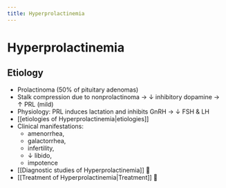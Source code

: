```yaml
---
title: Hyperprolactinemia
---
```


# Hyperprolactinemia

## Etiology

- Prolactinoma (50% of pituitary adenomas)
- Stalk compression due to nonprolactinoma → ↓ inhibitory dopamine → ↑ PRL (mild)
- Physiology: PRL induces lactation and inhibits GnRH → ↓ FSH & LH
- [[etiologies of Hyperprolactinemia|etiologies]]
- Clinical manifestations:
  - amenorrhea,
  - galactorrhea,
  - infertility,
  - ↓ libido,
  - impotence
- [[Diagnostic studies of Hyperprolactinemia]] 󰒗
- [[Treatment of Hyperprolactinemia|Treatment]] 󰒖
